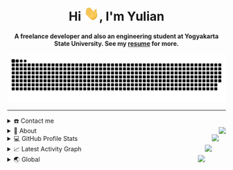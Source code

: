 <div align="center">
<h1 align="center">Hi <img width="35" src="https://github.com/1999AZZAR/1999AZZAR/blob/main/resources/img/waving.gif">, I'm Yulian</h1>
<h4 align="center">A freelance developer and also an engineering student at Yogyakarta State University. See my <a href="https://github.com/ybedoyab/ybedoyab/blob/main/assets/doc/azzar_resume.pdf" target="_blank">resume</a> for more.</h4>
</div>

<div align="center">
  <a href="https://ybedoyab.github.io/ybedoyab/">
  <img src="https://github.com/1999AZZAR/1999AZZAR/blob/main/resources/img/grid-snake.svg" alt="snake" /></a>
</div>

-----
<details>
  <summary>☎️ Contact me</summary>
<div>
  <samp>
    <h2 align="center">You can reach me by:</h2>
    <p align="center">
      <br/>
      <a href="https://www.linkedin.com/in/ybedoyab/" target="blank"><img align="center" src="https://img.shields.io/badge/linkedin-%231DA1F2.svg?style=for-the-badge&logo=linkedin&logoColor=white" alt="Yulian" height="30"/></a>
      <a href="mailto:ybedoyab@unal.edu.co" target="blank"><img align="center" src="https://img.shields.io/badge/gmail-EA4335.svg?style=for-the-badge&logo=gmail&logoColor=white" alt="Yulian" height="30"/></a>
      <a href="https://twitter.com/ybedoyab" target="blank"><img align="center" src="https://img.shields.io/badge/twitter-1DA1F2.svg?style=for-the-badge&logo=twitter&logoColor=white" alt="Yulian" height="30"/></a>
      <br>
    </p>
  </samp>
</div>
</details>

<details>
  <summary>🧮 About <img align="right" src="https://cdnb.artstation.com/p/assets/images/images/052/004/767/original/yurii-ray-06-gif-export-200.gif?1658731969" height="30"></summary>
<div>
<samp>
<h2 align="center">About this Account</h2>
 <p align="center">
  <a href="https://github.com/ybedoyab" target="blank"><img align="center" src="https://komarev.com/ghpvc/?username=ybedoyab&style=for-the-badge&label=PROFILE+VIEWS" height="25" alt="views count" /></a>
  <a href="https://ybedoyab.github.io/ybedoyab/"><img align="center" src="https://img.shields.io/website?down_message=offline&style=for-the-badge&up_message=online&url=https%3A%2F%2Fybedoyab.github.io%2Fybedoyab%2F" height="25" alt="website" /></a>
  </p>
  <p align="center">
  <a href="https://www.codefactor.io/repository/github/ybedoyab/ybedoyab/overview/main"><img align="center" src="https://www.codefactor.io/repository/github/ybedoyab/ybedoyab/badge/main" height="25" alt="CodeFactor" /></a>
  <a href="https://github.com/ybedoyab" target="blank"><img align="center" src="https://github.com/ybedoyab/ybedoyab/actions/workflows/pages/pages-build-deployment/badge.svg" height="25" alt="page built"/></a>
  </p>
 <p align="center">
  <a href="https://github.com/ybedoyab" target="blank"><img align="center" src="https://img.shields.io/github/license/ybedoyab/ybedoyab?color=purple&style=for-the-badge" height="25" alt="license" /></a>
  <a href="https://github.com/ybedoyab"><img align="center" src="https://forthebadge.com/images/badges/works-on-my-machine.svg" height="25" alt="work on my machine" /></a>
 </p>
 </samp>
</div>
</details>
  
<details> 
  <summary>💻 GitHub Profile Stats <img align="right" src="https://cdnb.artstation.com/p/assets/images/images/052/004/767/original/yurii-ray-06-gif-export-200.gif?1658731969" height="30"></summary>
  <div>
  <samp>
    <h2 align="center"> GitHub Stats </h2>
      <br/>
    <details open>
      <summary><h3>Languages</h3></summary>
      <p align="center">
        <a href="https://github.com/ybedoyab/">
          <img src="https://github-readme-stats.vercel.app/api/top-langs/?username=ybedoyab&langs_count=6&theme=gruvbox&layout=compact&hide_border=true" alt="Yulian :: overall Top Langs " /></a>
      </p>
      <p align="center">
        <a href="https://github.com/ybedoyab/">
          <img width="45%" src="https://github-profile-summary-cards.vercel.app/api/cards/repos-per-language?username=ybedoyab&theme=gruvbox&layout=compact&hide_border=true" alt="Yulian :: Top Langs by repo" />
          <img width="45%" src="https://github-profile-summary-cards.vercel.app/api/cards/most-commit-language?username=ybedoyab&theme=gruvbox&layout=compact&hide_border=true" alt="Yulian :: Top Langs by commit" />
        </a>
      </p>
    </details>
    <details open>
      <summary><h3>Statistics</h3></summary>
      <p align="center">
        <a href="https://github.com/ybedoyab/">
          <img width="49.5%" src="https://github-readme-stats.vercel.app/api?username=ybedoyab&show_icons=true&theme=gruvbox&hide_border=true" />
          <img width="49.5%" src="https://github-readme-streak-stats.herokuapp.com/?user=ybedoyab&theme=gruvbox&hide_border=true" />
        </a>
       </p>
     <br>
     </samp>
  </div>    
</details>

<details>
  <summary>📈 Latest Activity Graph <img align="right" src="https://cdnb.artstation.com/p/assets/images/images/052/004/767/original/yurii-ray-06-gif-export-200.gif?1658731969" height="30"></summary>
  <samp>
  <br/>
  <h2 align="center"> Latest Contribution </h2>
<a href="https://github.com/ashutosh00710/github-readme-activity-graph">
  <img alt="Yulian's Activity Graph" src="https://activity-graph.herokuapp.com/graph/?username=ybedoyab&bg_color=000&color=fff&line=00E676&point=fff&hide_border=true" /></a>
<br/>
  </samp>
  </details>
  
<details>
  <summary>🌏 Global <img align="right" src="https://cdnb.artstation.com/p/assets/images/images/052/004/767/original/yurii-ray-06-gif-export-200.gif?1658731969" height="30"></summary>
  <br/>
  <details open>
  <summary>👷‍♂️ Create your own custom badge</summary>
  <div>
  <samp>
    <h2 align="center">You can try using these websites for creating your own custom badge:</h2>
    <p align="center">
      <a href="https://forthebadge.com/generator/" target="blank">
        <img src="https://forthebadge.com/images/mark.svg" img align="center" height="50" alt="for the badge"/></a>        
      <a href="https://badgen.net/" target="blank">
        <img src="https://badgen.net/static/favicon.png" img align="center" height="50" alt="badgen"/></a>
      <a href="https://shields.io/" target="blank">
        <img src="https://raw.githubusercontent.com/badges/shields/master/readme-logo.svg" img align="center" height="50" alt="shields.io"/></a>
    </p>
    </samp>
  </div>
</details> 
<details open>
  <summary>😒 Random stuff</summary>
<div>
<samp>
<h2 align="center"> Just an ASCII art of me holding an umbrella </h2>
</samp>
</div>

```js
</details>
<br/>
</details> 
